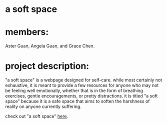 # a soft space

# members: 
Aster Guan, Angela Guan, and Grace Chen.

# project description:
"a soft space" is a webpage designed for self-care. while most certainly not exhaustive, it is meant to provide a few resources for anyone who may not be feeling well emotionally, whether that is in the form of breathing exercises, gentle encouragements, or pretty distractions. it is titled "a soft space" because it is a safe space that aims to soften the harshness of reality on anyone currently suffering.

check out "a soft space" <a href="welcome.html">here</a>.
